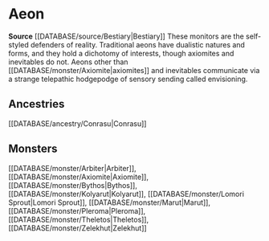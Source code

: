 ﻿---
id: '208'
name: Aeon
rarity: Common
rus_type_level: null
source: '[[DATABASE/source/Bestiary|Bestiary]]'
trait:
- Aeon
type: Trait

---
# Aeon

**Source** [[DATABASE/source/Bestiary|Bestiary]]
These monitors are the self-styled defenders of reality. Traditional aeons have dualistic natures and forms, and they hold a dichotomy of interests, though axiomites and inevitables do not. Aeons other than [[DATABASE/monster/Axiomite|axiomites]] and inevitables communicate via a strange telepathic hodgepodge of sensory sending called envisioning.

## Ancestries

[[DATABASE/ancestry/Conrasu|Conrasu]]

## Monsters

[[DATABASE/monster/Arbiter|Arbiter]], [[DATABASE/monster/Axiomite|Axiomite]], [[DATABASE/monster/Bythos|Bythos]], [[DATABASE/monster/Kolyarut|Kolyarut]], [[DATABASE/monster/Lomori Sprout|Lomori Sprout]], [[DATABASE/monster/Marut|Marut]], [[DATABASE/monster/Pleroma|Pleroma]], [[DATABASE/monster/Theletos|Theletos]], [[DATABASE/monster/Zelekhut|Zelekhut]]